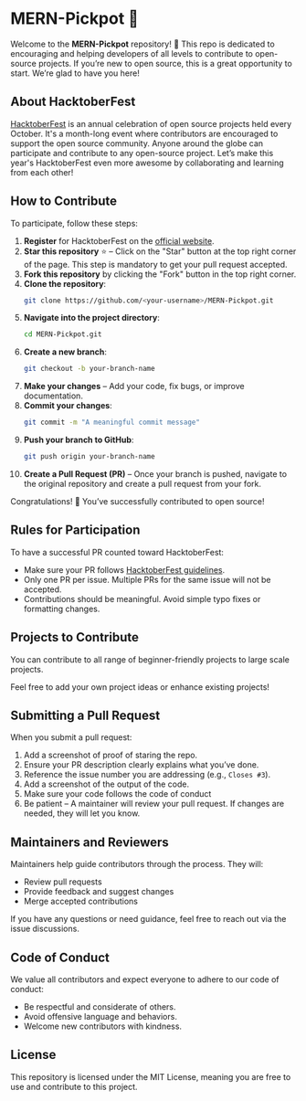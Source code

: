 # MERN-Pickpot 🎉

Welcome to the **MERN-Pickpot** repository! 🎃 This repo is dedicated to encouraging and helping developers of all levels to contribute to open-source projects. If you’re new to open source, this is a great opportunity to start. We’re glad to have you here!


## About HacktoberFest

[HacktoberFest](https://hacktoberfest.com) is an annual celebration of open source projects held every October. It's a month-long event where contributors are encouraged to support the open source community. Anyone around the globe can participate and contribute to any open-source project. Let’s make this year's HacktoberFest even more awesome by collaborating and learning from each other!

## How to Contribute

To participate, follow these steps:
1. **Register** for HacktoberFest on the [official website](https://hacktoberfest.com).
2. **Star this repository** ⭐ – Click on the "Star" button at the top right corner of the page. This step is mandatory to get your pull request accepted.
3. **Fork this repository** by clicking the "Fork" button in the top right corner.
4. **Clone the repository**:
   ```bash
   git clone https://github.com/<your-username>/MERN-Pickpot.git
   ```
5. **Navigate into the project directory**:
   ```bash
   cd MERN-Pickpot.git
   ```
6. **Create a new branch**:
   ```bash
   git checkout -b your-branch-name
   ```
7. **Make your changes** – Add your code, fix bugs, or improve documentation.
8. **Commit your changes**:
   ```bash
   git commit -m "A meaningful commit message"
   ```
9. **Push your branch to GitHub**:
   ```bash
   git push origin your-branch-name
   ```
10. **Create a Pull Request (PR)** – Once your branch is pushed, navigate to the original repository and create a pull request from your fork.

Congratulations! 🎉 You’ve successfully contributed to open source!

## Rules for Participation

To have a successful PR counted toward HacktoberFest:
- Make sure your PR follows [HacktoberFest guidelines](https://hacktoberfest.com/participation/).
- Only one PR per issue. Multiple PRs for the same issue will not be accepted.
- Contributions should be meaningful. Avoid simple typo fixes or formatting changes.

## Projects to Contribute

You can contribute to all range of beginner-friendly projects to large scale projects.

Feel free to add your own project ideas or enhance existing projects!

## Submitting a Pull Request

When you submit a pull request:
1. Add a screenshot of proof of staring the repo.
2. Ensure your PR description clearly explains what you’ve done.
3. Reference the issue number you are addressing (e.g., `Closes #3`).
4. Add a screenshot of the output of the code.
5. Make sure your code follows the code of conduct
6. Be patient – A maintainer will review your pull request. If changes are needed, they will let you know.

## Maintainers and Reviewers

Maintainers help guide contributors through the process. They will:
- Review pull requests
- Provide feedback and suggest changes
- Merge accepted contributions

If you have any questions or need guidance, feel free to reach out via the issue discussions.

## Code of Conduct

We value all contributors and expect everyone to adhere to our code of conduct: 
- Be respectful and considerate of others.
- Avoid offensive language and behaviors.
- Welcome new contributors with kindness.

## License

This repository is licensed under the MIT License, meaning you are free to use and contribute to this project.
